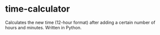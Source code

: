 # time-calculator
Calculates the new time (12-hour format) after adding a certain number of hours and minutes. Written in Python.
